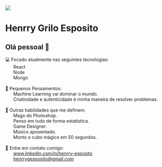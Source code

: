 <img width="auto" src="https://res.cloudinary.com/practicaldev/image/fetch/s--StRkI7Ze--/c_imagga_scale,f_auto,fl_progressive,h_420,q_auto,w_1000/https://codesandtags.github.io/blog/static/0c42bdee6c2a7e213cacc2b33ac3039c/a0304/hero.webp">


# Henrry Grilo Esposito

## Olá pessoal 👋

💻 Focado atualmente nas seguintes tecnologias:
<br/>&emsp;&ensp;&nbsp;React
<br/>&emsp;&ensp;&nbsp;Node
<br/>&emsp;&ensp;&nbsp;Mongo
<br/>
<br/>💭 Pequenos Pensamentos:
<br/>&emsp;&ensp;&nbsp;Machine Learning vai dominar o mundo.
<br/>&emsp;&ensp;&nbsp;Criatividade e autenticidade é minha maneira de resolver problemas.
<br/>
<br/>💼 Outras habilidades que me definem:
<br/>&emsp;&ensp;&nbsp;Mago do Photoshop.
<br/>&emsp;&ensp;&nbsp;Penso em tudo de forma estatística.
<br/>&emsp;&ensp;&nbsp;Game Designer.
<br/>&emsp;&ensp;&nbsp;Músico aposentado.
<br/>&emsp;&ensp;&nbsp;Monto o cubo mágico em 50 segundos.
<br/>
<br/>:email: Entre em contato comigo:
<br/>&emsp;&ensp;&nbsp;www.linkedin.com/in/henrry-esposito
<br/>&emsp;&ensp;&nbsp;henrrygesposito@gmail.com
